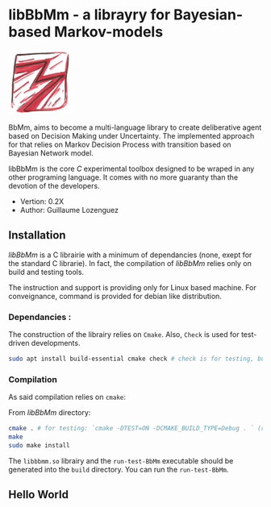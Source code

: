 libBbMm - a librayry for Bayesian-based Markov-models
======================================================================

![](./resources/logo-BbMm-128.png)

BbMm, aims to become a multi-language library to create deliberative agent based on Decision Making under Uncertainty.
The implemented approach for that relies on Markov Decision Process with transition based on Bayesian Network model.

libBbMm is the core _C_ experimental toolbox designed to be wraped in any other programing language.
It comes with no more guaranty than the devotion of the developers.

- Vertion: 0.2X
- Author: Guillaume Lozenguez

## Installation

_libBbMm_ is a C librairie with a minimum of dependancies (none, exept for the standard C librarie).
In fact, the compilation of _libBbMm_ relies only on build and testing tools.

The instruction and support is providing only for Linux based machine.
For conveignance, command is provided for debian like distribution.

### Dependancies :

The construction of the librairy relies on `Cmake`.
Also, `Check` is used for test-driven developments.

```sh
sudo apt install build-essential cmake check # check is for testing, but not required.
```

### Compilation

As said compilation relies on `cmake`:

From _libBbMm_ directory:

```sh
cmake . # for testing: `cmake -DTEST=ON -DCMAKE_BUILD_TYPE=Debug . ` (requires check)
make
sudo make install
```

The `libbbmm.so` librairy and the `run-test-BbMm` executable should be generated into the `build` directory.
You can run the `run-test-BbMm`.


## Hello World


